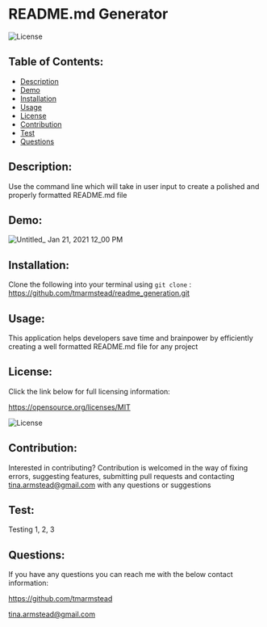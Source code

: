 # README.md Generator 

  ![License](https://img.shields.io/badge/License-MIT-blue.svg)

  ## Table of Contents: 
  - [Description](#Description)
  - [Demo](#Demo)
  - [Installation](#Installation)
  - [Usage](#Usage)
  - [License](#License)
  - [Contribution](#Contribution)
  - [Test](#Test)
  - [Questions](#Questions)
  
  ## Description: 
  Use the command line which will take in user input to create a polished and properly formatted README.md file
 
  ## Demo:
  ![Untitled_ Jan 21, 2021 12_00 PM](https://user-images.githubusercontent.com/71151032/105384636-78a7d900-5be0-11eb-8962-17ba723098cd.gif)

  ## Installation: 
  Clone the following into your terminal using `git clone` : https://github.com/tmarmstead/readme_generation.git
  
  ## Usage: 
  This application helps developers save time and brainpower by efficiently creating a well formatted README.md file for any project
  
  ## License: 
  Click the link below for full licensing information: 

  https://opensource.org/licenses/MIT 

  ![License](https://img.shields.io/badge/License-MIT-blue.svg) 
 
  
  ## Contribution: 
  Interested in contributing? Contribution is welcomed in the way of fixing errors, suggesting features, submitting pull requests and contacting tina.armstead@gmail.com with any questions or suggestions
  
  ## Test: 
  Testing 1, 2, 3
  
  ## Questions: 
  If you have any questions you can reach me with the below contact information: 

  https://github.com/tmarmstead 

  tina.armstead@gmail.com

